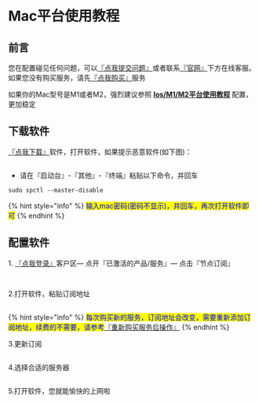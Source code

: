 # Mac平台使用教程

## **前言**

您在配置碰见任何问题，可以[『点我提交问题』](https://www.lengjiao.me/submitticket.php)或者联系[『官网』](https://www.lengjiao.me)下方在线客服。如果您没有购买服务，请先[『点我购买』](https://www.lengjiao.me/cart.php)服务



如果你的Mac型号是M1或者M2，强烈建议参照 [**Ios/M1/M2平台使用教程**](ios.md) 配置，更加稳定

## 下载软件

[『点我下载』](https://fastly.jsdelivr.net/gh/ljsupport/leng/LJ.dmg)软件，打开软件，如果提示恶意软件(如下图)：

<div align="left">

<figure><img src="https://pic8.58cdn.com.cn/nowater/webim/big/n_v2c7acd71f76dc4d73b7df3d67770454e4.png" alt=""><figcaption></figcaption></figure>

</div>

* 请在『启动台』-『其他』-『终端』粘贴以下命令，并回车

```
sudo spctl --master-disable
```

{% hint style="info" %}
<mark style="color:blue;">输入mac密码(密码不显示)，并回车，再次打开软件即可</mark>
{% endhint %}

## 配置软件

&#x20;1\. [『点我登录』](https://www.lengjiao.me/clientarea.php)客户区— 点开『已激活的产品/服务』— 点击『节点订阅』

<div align="left">

<figure><img src="https://alumninpustedutw-my.sharepoint.com/personal/empty_alumni_npust_edu_tw/Documents/lengjiaoimg/m1.png" alt=""><figcaption></figcaption></figure>

</div>

<div align="left">

<figure><img src="https://pic7.58cdn.com.cn/nowater/webim/big/n_v242d381269fc141c9ada5966b1d61f0ea.png" alt=""><figcaption></figcaption></figure>

</div>

2.打开软件，粘贴订阅地址

<div align="left">

<figure><img src="https://pic2.58cdn.com.cn/nowater/webim/big/n_v2efff4e6a172845dcaf1337ca162eb1ea.png" alt=""><figcaption></figcaption></figure>

</div>

{% hint style="info" %}
<mark style="color:blue;">每次购买新的服务，订阅地址会改变，需要重新添加订阅地址，续费的不需要，请参考</mark>[『重新购买服务后操作』](../chang-jian-wen-ti/zhong-xin-gou-mai-fu-wu-hou-cao-zuo.md)
{% endhint %}

3.更新订阅

<div align="left">

<figure><img src="https://pic7.58cdn.com.cn/nowater/webim/big/n_v26ac447822e8f4da7a054b71680022df1.png" alt=""><figcaption></figcaption></figure>

</div>

4.选择合适的服务器

<div align="left">

<figure><img src="https://alumninpustedutw-my.sharepoint.com/personal/empty_alumni_npust_edu_tw/Documents/lengjiaoimg/m5.png" alt=""><figcaption></figcaption></figure>

</div>

5.打开软件，您就能愉快的上网啦



<div align="left">

<figure><img src="https://pic8.58cdn.com.cn/nowater/webim/big/n_v2df90ca93842e43cfb46b495dc6e58709.png" alt=""><figcaption></figcaption></figure>

</div>
